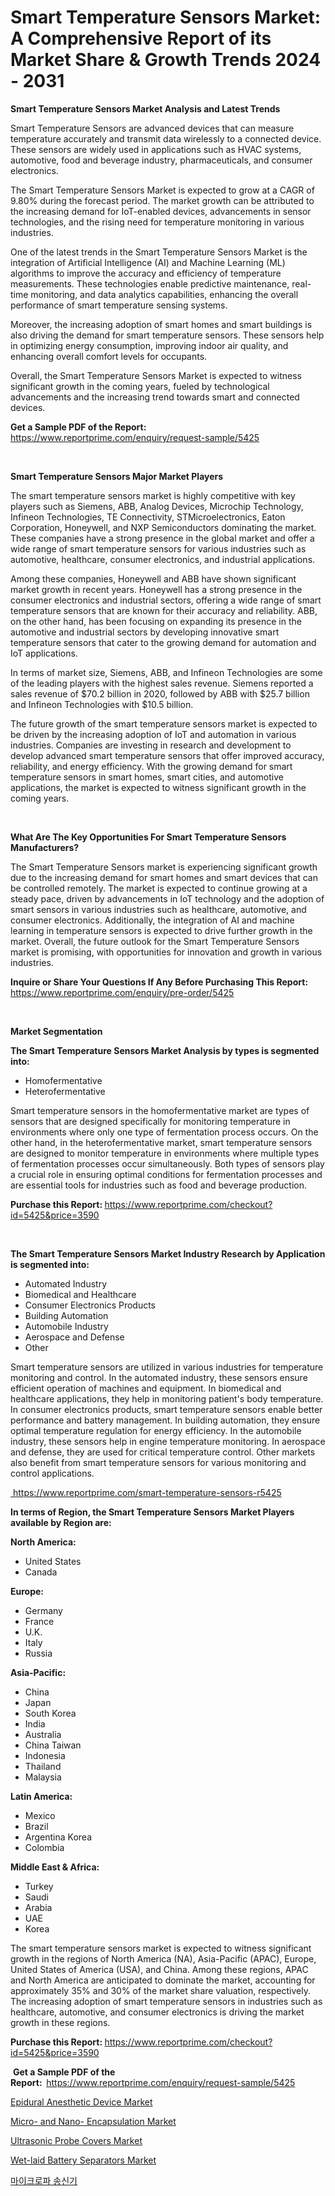 <p><h1>Smart Temperature Sensors Market: A Comprehensive Report of its Market Share & Growth Trends 2024 - 2031</h1></p><p><strong>Smart Temperature Sensors Market Analysis and Latest Trends</strong></p>
<p><p>Smart Temperature Sensors are advanced devices that can measure temperature accurately and transmit data wirelessly to a connected device. These sensors are widely used in applications such as HVAC systems, automotive, food and beverage industry, pharmaceuticals, and consumer electronics.</p><p>The Smart Temperature Sensors Market is expected to grow at a CAGR of 9.80% during the forecast period. The market growth can be attributed to the increasing demand for IoT-enabled devices, advancements in sensor technologies, and the rising need for temperature monitoring in various industries.</p><p>One of the latest trends in the Smart Temperature Sensors Market is the integration of Artificial Intelligence (AI) and Machine Learning (ML) algorithms to improve the accuracy and efficiency of temperature measurements. These technologies enable predictive maintenance, real-time monitoring, and data analytics capabilities, enhancing the overall performance of smart temperature sensing systems.</p><p>Moreover, the increasing adoption of smart homes and smart buildings is also driving the demand for smart temperature sensors. These sensors help in optimizing energy consumption, improving indoor air quality, and enhancing overall comfort levels for occupants.</p><p>Overall, the Smart Temperature Sensors Market is expected to witness significant growth in the coming years, fueled by technological advancements and the increasing trend towards smart and connected devices.</p></p>
<p><strong>Get a Sample PDF of the Report:&nbsp;</strong> <a href="https://www.reportprime.com/enquiry/request-sample/5425">https://www.reportprime.com/enquiry/request-sample/5425</a></p>
<p>&nbsp;</p>
<p><strong>Smart Temperature Sensors Major Market Players</strong></p>
<p><p>The smart temperature sensors market is highly competitive with key players such as Siemens, ABB, Analog Devices, Microchip Technology, Infineon Technologies, TE Connectivity, STMicroelectronics, Eaton Corporation, Honeywell, and NXP Semiconductors dominating the market. These companies have a strong presence in the global market and offer a wide range of smart temperature sensors for various industries such as automotive, healthcare, consumer electronics, and industrial applications.</p><p>Among these companies, Honeywell and ABB have shown significant market growth in recent years. Honeywell has a strong presence in the consumer electronics and industrial sectors, offering a wide range of smart temperature sensors that are known for their accuracy and reliability. ABB, on the other hand, has been focusing on expanding its presence in the automotive and industrial sectors by developing innovative smart temperature sensors that cater to the growing demand for automation and IoT applications.</p><p>In terms of market size, Siemens, ABB, and Infineon Technologies are some of the leading players with the highest sales revenue. Siemens reported a sales revenue of $70.2 billion in 2020, followed by ABB with $25.7 billion and Infineon Technologies with $10.5 billion.</p><p>The future growth of the smart temperature sensors market is expected to be driven by the increasing adoption of IoT and automation in various industries. Companies are investing in research and development to develop advanced smart temperature sensors that offer improved accuracy, reliability, and energy efficiency. With the growing demand for smart temperature sensors in smart homes, smart cities, and automotive applications, the market is expected to witness significant growth in the coming years.</p></p>
<p>&nbsp;</p>
<p><strong>What Are The Key Opportunities For Smart Temperature Sensors Manufacturers?</strong></p>
<p><p>The Smart Temperature Sensors market is experiencing significant growth due to the increasing demand for smart homes and smart devices that can be controlled remotely. The market is expected to continue growing at a steady pace, driven by advancements in IoT technology and the adoption of smart sensors in various industries such as healthcare, automotive, and consumer electronics. Additionally, the integration of AI and machine learning in temperature sensors is expected to drive further growth in the market. Overall, the future outlook for the Smart Temperature Sensors market is promising, with opportunities for innovation and growth in various industries.</p></p>
<p><strong>Inquire or Share Your Questions If Any Before Purchasing This Report:</strong> <a href="https://www.reportprime.com/enquiry/pre-order/5425">https://www.reportprime.com/enquiry/pre-order/5425</a></p>
<p>&nbsp;</p>
<p><strong>Market Segmentation</strong></p>
<p><strong>The Smart Temperature Sensors Market Analysis by types is segmented into:</strong></p>
<p><ul><li>Homofermentative</li><li>Heterofermentative</li></ul></p>
<p><p>Smart temperature sensors in the homofermentative market are types of sensors that are designed specifically for monitoring temperature in environments where only one type of fermentation process occurs. On the other hand, in the heterofermentative market, smart temperature sensors are designed to monitor temperature in environments where multiple types of fermentation processes occur simultaneously. Both types of sensors play a crucial role in ensuring optimal conditions for fermentation processes and are essential tools for industries such as food and beverage production.</p></p>
<p><strong>Purchase this Report:&nbsp;</strong><a href="https://www.reportprime.com/checkout?id=5425&price=3590">https://www.reportprime.com/checkout?id=5425&price=3590</a></p>
<p>&nbsp;</p>
<p><strong>The Smart Temperature Sensors Market Industry Research by Application is segmented into:</strong></p>
<p><ul><li>Automated Industry</li><li>Biomedical and Healthcare</li><li>Consumer Electronics Products</li><li>Building Automation</li><li>Automobile Industry</li><li>Aerospace and Defense</li><li>Other</li></ul></p>
<p><p>Smart temperature sensors are utilized in various industries for temperature monitoring and control. In the automated industry, these sensors ensure efficient operation of machines and equipment. In biomedical and healthcare applications, they help in monitoring patient's body temperature. In consumer electronics products, smart temperature sensors enable better performance and battery management. In building automation, they ensure optimal temperature regulation for energy efficiency. In the automobile industry, these sensors help in engine temperature monitoring. In aerospace and defense, they are used for critical temperature control. Other markets also benefit from smart temperature sensors for various monitoring and control applications.</p></p>
<p><a href="https://www.reportprime.com/smart-temperature-sensors-r5425">&nbsp;https://www.reportprime.com/smart-temperature-sensors-r5425</a></p>
<p><strong>In terms of Region, the Smart Temperature Sensors Market Players available by Region are:</strong></p>
<p>
    <p> <strong> North America: </strong>
        <ul>
            <li>United States</li>
            <li>Canada</li>
        </ul>
        </p> 
    <p> <strong> Europe: </strong>
        <ul>
            <li>Germany</li>
            <li>France</li>
            <li>U.K.</li>
            <li>Italy</li>
            <li>Russia</li>
        </ul>
        </p> 
    <p> <strong> Asia-Pacific: </strong>
        <ul>
            <li>China</li>
            <li>Japan</li>
            <li>South Korea</li>
            <li>India</li>
            <li>Australia</li>
            <li>China Taiwan</li>
            <li>Indonesia</li>
            <li>Thailand</li>
            <li>Malaysia</li>
        </ul>
        </p> 
    <p> <strong> Latin America: </strong>
        <ul>
            <li>Mexico</li>
            <li>Brazil</li>
            <li>Argentina Korea</li>
            <li>Colombia</li>
        </ul>
        </p> 
    <p> <strong> Middle East & Africa: </strong>
        <ul>
            <li>Turkey</li>
            <li>Saudi</li>
            <li>Arabia</li>
            <li>UAE</li>
            <li>Korea</li>
        </ul>
    </p>
    </p>
<p><p>The smart temperature sensors market is expected to witness significant growth in the regions of North America (NA), Asia-Pacific (APAC), Europe, United States of America (USA), and China. Among these regions, APAC and North America are anticipated to dominate the market, accounting for approximately 35% and 30% of the market share valuation, respectively. The increasing adoption of smart temperature sensors in industries such as healthcare, automotive, and consumer electronics is driving the market growth in these regions.</p></p>
<p><strong>Purchase this Report: </strong><a href="https://www.reportprime.com/checkout?id=5425&price=3590">https://www.reportprime.com/checkout?id=5425&price=3590</a></p>
<p>&nbsp;<strong>Get a Sample PDF of the Report:&nbsp;&nbsp;</strong><a href="https://www.reportprime.com/enquiry/request-sample/5425">https://www.reportprime.com/enquiry/request-sample/5425</a></p>
<p><strong></strong></p>
<p><p><a href="https://issuu.com/reportprime-2/docs/epidural-anesthetic-device-market-size-2030.pptx">Epidural Anesthetic Device Market</a></p><p><a href="https://medium.com/@welsonwiden94552/micro-and-nano-encapsulation-market-trends-a-detailed-study-of-its-market-segmentation-and-4fe11ec30486">Micro- and Nano- Encapsulation Market</a></p><p><a href="https://issuu.com/reportprime-2/docs/ultrasonic-probe-covers-market-size-2030.pptx">Ultrasonic Probe Covers Market</a></p><p><a href="https://medium.com/@felipestehr/wet-laid-battery-separators-market-size-growth-and-industry-analysis-by-market-segmentation-and-2a8e12c80a6d">Wet-laid Battery Separators Market</a></p><p><a href="https://github.com/vss5505pa7z1p/Market-Research-Report-List-3/blob/main/138994059167.md">마이크로파 송신기</a></p></p>
